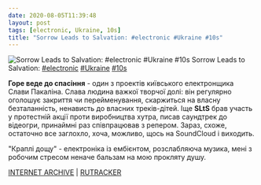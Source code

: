 ```yaml
---
date: 2020-08-05T11:39:48
layout: post
tags: [electronic, Ukraine, 10s]
title: "Sorrow Leads to Salvation: #electronic #Ukraine #10s"
---
```

![Sorrow Leads to Salvation: #electronic #Ukraine #10s](/assets/photos/photo_1031@05-08-2020_11-39-48.jpg)
Sorrow Leads to Salvation: [#electronic](/tags/#electronic) [#Ukraine](/tags/#Ukraine) [#10s](/tags/#10s)

**Горе веде до спасіння** - один з проектів київського електронщика Слави Пакаліна. Слава людина важкої творчої долі: він регулярно оголошує закриття чи перейменування, скаржиться на власну безталанність, ненависть до власних треків-дітей. Іще **SLtS** брав участь у протестній акції проти виробництва хутра, писав саундтрек до відеогри, принаймні раз співпрацював з репером. Зараз, схоже, остаточно все заглохло, хоча, можливо, щось на SoundCloud і виходить.

&quot;Краплі дощу&quot; - електроніка із ембієнтом, розслабляюча музика, мені з робочим стресом неначе бальзам на мою прокляту душу.

[INTERNET ARCHIVE](https://archive.org/details/LimREC129_-_Sorrow_leads_to_salvation_-_Hazy_sun) | [RUTRACKER](https://rutracker.org/forum/viewtopic.php?t=4227637)